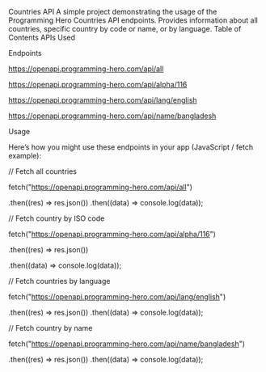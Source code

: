  Countries API
A simple project demonstrating the usage of the Programming Hero Countries API endpoints. Provides information about all countries, specific country by code or name, or by language.
Table of Contents
APIs Used

Endpoints

https://openapi.programming-hero.com/api/all

https://openapi.programming-hero.com/api/alpha/116

https://openapi.programming-hero.com/api/lang/english

https://openapi.programming-hero.com/api/name/bangladesh



Usage

Here’s how you might use these endpoints in your app (JavaScript / fetch example):

// Fetch all countries

fetch("https://openapi.programming-hero.com/api/all")

  .then((res) => res.json())
  .then((data) => console.log(data));
  

// Fetch country by ISO code

fetch("https://openapi.programming-hero.com/api/alpha/116")

  .then((res) => res.json())
 
  .then((data) => console.log(data));
  


// Fetch countries by language

fetch("https://openapi.programming-hero.com/api/lang/english")

  .then((res) => res.json())
  .then((data) => console.log(data));
  

// Fetch country by name

fetch("https://openapi.programming-hero.com/api/name/bangladesh")

  .then((res) => res.json()) 
  .then((data) => console.log(data));
 
